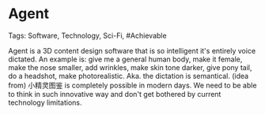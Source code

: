 # Agent

Tags: Software, Technology, Sci-Fi, #Achievable

Agent is a 3D content design software that is so intelligent it's entirely voice dictated. An example is: give me a general human body, make it female, make the nose smaller, add wrinkles, make skin tone darker, give pony tail, do a headshot, make photorealistic. Aka. the dictation is semantical. (idea from) 小精灵图鉴 is completely possible in modern days. We need to be able to think in such innovative way and don't get bothered by current technology limitations.